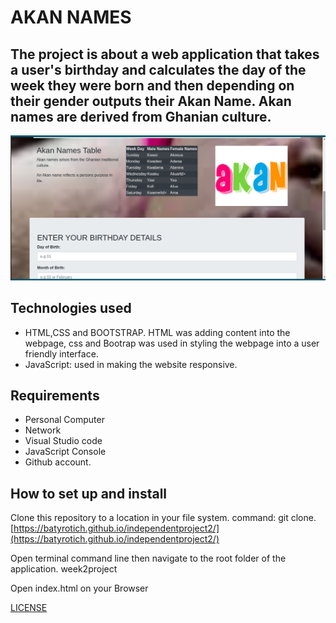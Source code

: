 # AKAN NAMES
## The project is about a web application that takes a user's birthday and calculates the day of the week they were born and then depending on their gender outputs their Akan Name. Akan names are derived from Ghanian culture.
![Akan ebsite snapshot](images/Snapshot.png)
## Technologies used
* HTML,CSS and BOOTSTRAP. HTML was adding content into the webpage, css and Bootrap was used in styling the webpage into a user friendly interface.
* JavaScript: used in making the website responsive.
## Requirements
- Personal Computer
- Network
- Visual Studio code
- JavaScript Console
- Github account.
## How to set up and install
Clone this repository to a location in your file system. command: git clone.
[https://batyrotich.github.io/independentproject2/](https://batyrotich.github.io/independentproject2/)

Open terminal command line then navigate to the root folder of the application. week2project

Open index.html on your Browser

[LICENSE](https://github.com/batyrotich/independentproject2/blob/eddah/LICENSE)


